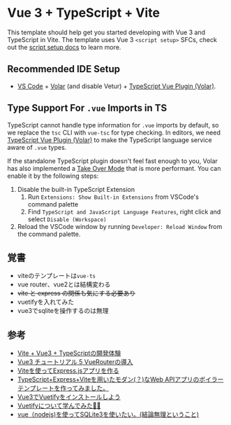 # Vue 3 + TypeScript + Vite

This template should help get you started developing with Vue 3 and TypeScript in Vite. The template uses Vue 3 `<script setup>` SFCs, check out the [script setup docs](https://v3.vuejs.org/api/sfc-script-setup.html#sfc-script-setup) to learn more.

## Recommended IDE Setup

- [VS Code](https://code.visualstudio.com/) + [Volar](https://marketplace.visualstudio.com/items?itemName=Vue.volar) (and disable Vetur) + [TypeScript Vue Plugin (Volar)](https://marketplace.visualstudio.com/items?itemName=Vue.vscode-typescript-vue-plugin).

## Type Support For `.vue` Imports in TS

TypeScript cannot handle type information for `.vue` imports by default, so we replace the `tsc` CLI with `vue-tsc` for type checking. In editors, we need [TypeScript Vue Plugin (Volar)](https://marketplace.visualstudio.com/items?itemName=Vue.vscode-typescript-vue-plugin) to make the TypeScript language service aware of `.vue` types.

If the standalone TypeScript plugin doesn't feel fast enough to you, Volar has also implemented a [Take Over Mode](https://github.com/johnsoncodehk/volar/discussions/471#discussioncomment-1361669) that is more performant. You can enable it by the following steps:

1. Disable the built-in TypeScript Extension
   1. Run `Extensions: Show Built-in Extensions` from VSCode's command palette
   2. Find `TypeScript and JavaScript Language Features`, right click and select `Disable (Workspace)`
2. Reload the VSCode window by running `Developer: Reload Window` from the command palette.


## 覚書

* viteのテンプレートは``vue-ts``
* vue router、vue2とは結構変わる
* ~~vite と express の関係も気にする必要あり~~
* vuetifyを入れてみた
* vue3でsqliteを操作するのは無理

## 参考

* [Vite + Vue3 + TypeScriptの開発体験](https://zenn.dev/hctaw_srp/articles/5f2e2a6470d2ec)
* [Vue3 チュートリアル 5 VueRouterの導入](https://qiita.com/TakahiRoyte/items/231aa3ac3aacbe25ebeb)
* [Viteを使ってExpress.jsアプリを作る](https://scrapbox.io/dojineko/Vite%E3%82%92%E4%BD%BF%E3%81%A3%E3%81%A6Express.js%E3%82%A2%E3%83%97%E3%83%AA%E3%82%92%E4%BD%9C%E3%82%8B)
* [TypeScript+Express+Viteを用いたモダン(？)なWeb APIアプリのボイラーテンプレートを作ってみました。](https://www.neko3cs.net/entry/express-ts-with-vite-template)
* [Vue3でVuetifyをインストールしよう](https://asameshicode.com/vue3-vuetify/)
* [Vuetifyについて学んでみた🧑‍🎨](https://zenn.dev/joo_hashi/articles/50c77b03d195de)
* [vue（nodejs)を使ってSQLite3を使いたい。(結論無理ということ)](https://teratail.com/questions/347072)
